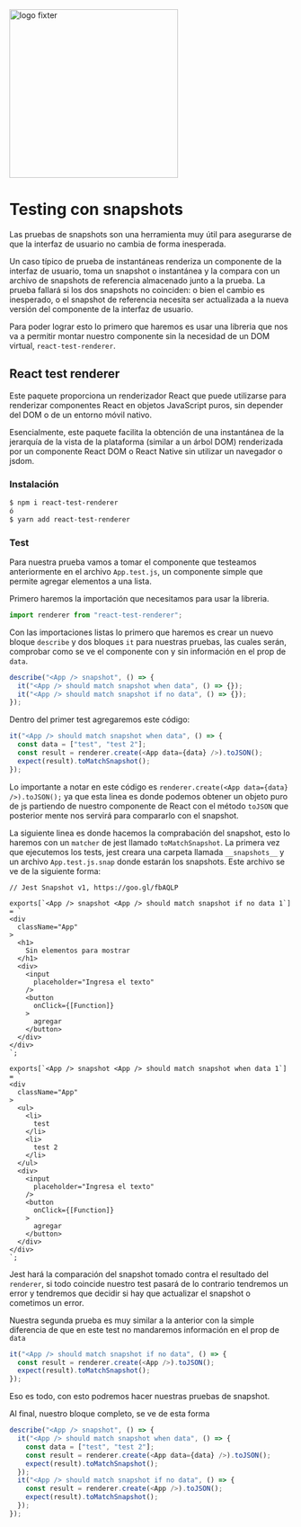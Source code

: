 <img alt="logo fixter" width="300" src="https://fixter.camp/static/media/geek_completo.7e1e87a7.png" />

# Testing con snapshots

Las pruebas de snapshots son una herramienta muy útil para asegurarse de que la interfaz de usuario no cambia de forma inesperada.

Un caso típico de prueba de instantáneas renderiza un componente de la interfaz de usuario, toma un snapshot o instantánea y la compara con un archivo de snapshots de referencia almacenado junto a la prueba. La prueba fallará si los dos snapshots no coinciden: o bien el cambio es inesperado, o el snapshot de referencia necesita ser actualizada a la nueva versión del componente de la interfaz de usuario.

Para poder lograr esto lo primero que haremos es usar una libreria que nos va a permitir montar nuestro componente sin la necesidad de un DOM virtual, `react-test-renderer`.

## React test renderer

Este paquete proporciona un renderizador React que puede utilizarse para renderizar componentes React en objetos JavaScript puros, sin depender del DOM o de un entorno móvil nativo.

Esencialmente, este paquete facilita la obtención de una instantánea de la jerarquía de la vista de la plataforma (similar a un árbol DOM) renderizada por un componente React DOM o React Native sin utilizar un navegador o jsdom.

### Instalación

```bash
$ npm i react-test-renderer
ó
$ yarn add react-test-renderer
```

### Test

Para nuestra prueba vamos a tomar el componente que testeamos anteriormente en el archivo `App.test.js`, un componente simple que permite agregar elementos a una lista.

Primero haremos la importación que necesitamos para usar la libreria.

```js
import renderer from "react-test-renderer";
```

Con las importaciones listas lo primero que haremos es crear un nuevo bloque `describe` y dos bloques `it` para nuestras pruebas, las cuales serán, comprobar como se ve el componente con y sin información en el prop de `data`.

```js
describe("<App /> snapshot", () => {
  it("<App /> should match snapshot when data", () => {});
  it("<App /> should match snapshot if no data", () => {});
});
```

Dentro del primer test agregaremos este código:

```js
it("<App /> should match snapshot when data", () => {
  const data = ["test", "test 2"];
  const result = renderer.create(<App data={data} />).toJSON();
  expect(result).toMatchSnapshot();
});
```

Lo importante a notar en este código es `renderer.create(<App data={data} />).toJSON();` ya que esta linea es donde podemos obtener un objeto puro de js partiendo de nuestro componente de React con el método `toJSON` que posterior mente nos servirá para compararlo con el snapshot.

La siguiente linea es donde hacemos la comprabación del snapshot, esto lo haremos con un `matcher` de jest llamado `toMatchSnapshot`. La primera vez que ejecutemos los tests, jest creara una carpeta llamada `__snapshots__` y un archivo `App.test.js.snap` donde estarán los snapshots. Este archivo se ve de la siguiente forma:

```
// Jest Snapshot v1, https://goo.gl/fbAQLP

exports[`<App /> snapshot <App /> should match snapshot if no data 1`] = `
<div
  className="App"
>
  <h1>
    Sin elementos para mostrar
  </h1>
  <div>
    <input
      placeholder="Ingresa el texto"
    />
    <button
      onClick={[Function]}
    >
      agregar
    </button>
  </div>
</div>
`;

exports[`<App /> snapshot <App /> should match snapshot when data 1`] = `
<div
  className="App"
>
  <ul>
    <li>
      test
    </li>
    <li>
      test 2
    </li>
  </ul>
  <div>
    <input
      placeholder="Ingresa el texto"
    />
    <button
      onClick={[Function]}
    >
      agregar
    </button>
  </div>
</div>
`;
```

Jest hará la comparación del snapshot tomado contra el resultado del `renderer`, si todo coincide nuestro test pasará de lo contrario tendremos un error y tendremos que decidir si hay que actualizar el snapshot o cometimos un error.

Nuestra segunda prueba es muy similar a la anterior con la simple diferencia de que en este test no mandaremos información en el prop de `data`

```js
it("<App /> should match snapshot if no data", () => {
  const result = renderer.create(<App />).toJSON();
  expect(result).toMatchSnapshot();
});
```

Eso es todo, con esto podremos hacer nuestras pruebas de snapshot.

Al final, nuestro bloque completo, se ve de esta forma

```js
describe("<App /> snapshot", () => {
  it("<App /> should match snapshot when data", () => {
    const data = ["test", "test 2"];
    const result = renderer.create(<App data={data} />).toJSON();
    expect(result).toMatchSnapshot();
  });
  it("<App /> should match snapshot if no data", () => {
    const result = renderer.create(<App />).toJSON();
    expect(result).toMatchSnapshot();
  });
});
```
